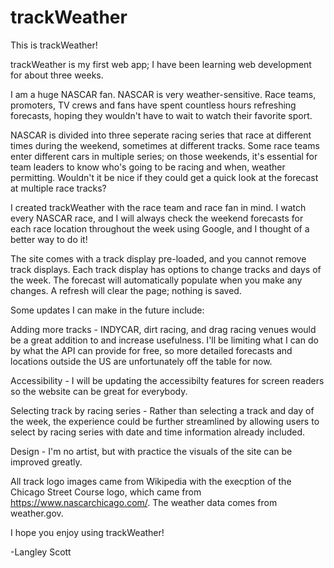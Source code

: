 # trackWeather
This is trackWeather!

trackWeather is my first web app; I have been learning web development for about three weeks.

I am a huge NASCAR fan. NASCAR is very weather-sensitive. Race teams, promoters, TV crews and fans have spent countless hours refreshing forecasts, hoping they wouldn't have to wait to watch their favorite sport.

NASCAR is divided into three seperate racing series that race at different times during the weekend, sometimes at different tracks. Some race teams enter different cars in multiple series; on those weekends, it's essential for team leaders to know who's going to be racing and when, weather permitting. Wouldn't it be nice if they could get a quick look at the forecast at multiple race tracks?

I created trackWeather with the race team and race fan in mind. I watch every NASCAR race, and I will always check the weekend forecasts for each race location throughout the week using Google, and I thought of a better way to do it!

The site comes with a track display pre-loaded, and you cannot remove track displays. Each track display has options to change tracks and days of the week. The forecast will automatically populate when you make any changes. A refresh will clear the page; nothing is saved.

Some updates I can make in the future include:

Adding more tracks - INDYCAR, dirt racing, and drag racing venues would be a great addition to and increase usefulness. I'll be limiting what I can do by what the API can provide for free, so more detailed forecasts and locations outside the US are unfortunately off the table for now.

Accessibility - I will be updating the accessibilty features for screen readers so the website can be great for everybody.

Selecting track by racing series - Rather than selecting a track and day of the week, the experience could be further streamlined by allowing users to select by racing series with date and time information already included.

Design - I'm no artist, but with practice the visuals of the site can be improved greatly.

All  track logo images came from Wikipedia with the execption of the Chicago Street Course logo, which came from https://www.nascarchicago.com/.
The weather data comes from weather.gov.

I hope you enjoy using trackWeather!

-Langley Scott

